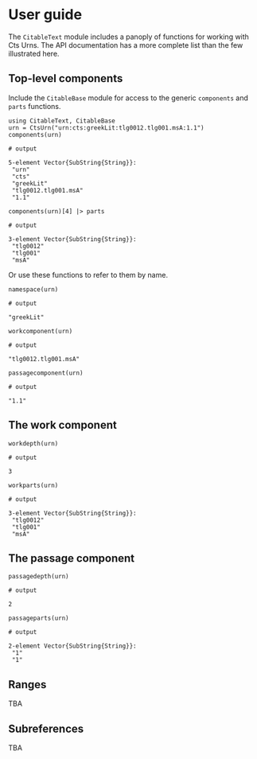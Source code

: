# User guide

The `CitableText` module includes a panoply of functions for working with Cts Urns.  The API documentation has a more complete list than the few illustrated here.

## Top-level components

Include the `CitableBase` module for access to the generic `components` and `parts` functions.

```jldoctest manip
using CitableText, CitableBase
urn = CtsUrn("urn:cts:greekLit:tlg0012.tlg001.msA:1.1")
components(urn)

# output

5-element Vector{SubString{String}}:
 "urn"
 "cts"
 "greekLit"
 "tlg0012.tlg001.msA"
 "1.1"
```


```jldoctest manip
components(urn)[4] |> parts

# output

3-element Vector{SubString{String}}:
 "tlg0012"
 "tlg001"
 "msA"
```

Or use these functions to refer to them by name.

```jldoctest manip
namespace(urn)

# output

"greekLit"
```

```jldoctest manip
workcomponent(urn)

# output

"tlg0012.tlg001.msA"
```


```jldoctest manip
passagecomponent(urn)

# output

"1.1"
```


## The work component

```jldoctest manip
workdepth(urn)

# output

3
```

```jldoctest manip
workparts(urn)

# output

3-element Vector{SubString{String}}:
 "tlg0012"
 "tlg001"
 "msA"
```





## The passage component


```jldoctest manip
passagedepth(urn)

# output

2
```

```jldoctest manip
passageparts(urn)

# output

2-element Vector{SubString{String}}:
 "1"
 "1"
```


## Ranges

TBA

## Subreferences

TBA